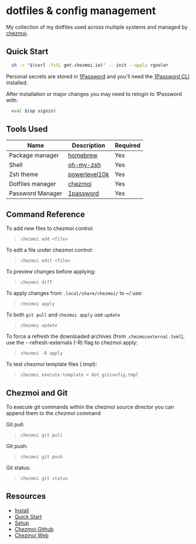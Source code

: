 # dotfiles & config management

My collection of my dotfiles used across multiple systems and managed by [chezmoi](https://www.github.com/twpayne/chezmoi).

## Quick Start

```bash
  sh -c "$(curl -fsSL get.chezmoi.io)" -- init --apply rgooler
```

Personal secrets are stored in [1Password](https://1password.com) and you'll
need the [1Password CLI](https://developer.1password.com/docs/cli/) installed.

After installation or major changes you may need to relogin to 1Password with:

```bash
  eval $(op signin)
```

## Tools Used

| Name | Description | Required |
| ---- | ----------- | -------- |
| Package manager | [homebrew](https://brew.sh/) | Yes |
| Shell | [oh-my-zsh](https://github.com/ohmyzsh/ohmyzsh/wiki/Installing-ZSH) | Yes |
| Zsh theme         | [powerlevel10k](https://github.com/romkatv/powerlevel10k) | Yes |
| Dotfiles manager  | [chezmoi](https://chezmoi.io/) | Yes |
| Password Manager  | [1password](https://www.1password.com/) | Yes |

## Command Reference

To add new files to chezmoi control:
> `chezmoi add <file>`

To edit a file under chezmoi control:
> `chezmoi edit <file>`

To preview changes before applying:
> `chezmoi diff`

To apply changes from `.local/share/chezmoi/` to ~/ use:
> `chezmoi apply`

To both `git pull` and `chezmoi apply` use `update`
> `chezmoi update`

To force a refresh the downloaded archives (from .`chezmoiexternal.toml`), use the --refresh-externals (-R) flag to chezmoi apply:
> `chezmoi -R apply`

To test chezmoi template files (.tmpl):
> `chezmoi execute-template < dot_gitconfig.tmpl`

## Chezmoi and Git

To execute git commands within the chezmoi source director you can append them to the *chezmoi* command

Git pull:
> `chezmoi git pull`

Git push:
> `chezmoi git push`

Git status:
> `chezmoi git status`

## Resources

* [Install](https://www.chezmoi.io/install/)
* [Quick Start](https://www.chezmoi.io/quick-start/#using-chezmoi-across-multiple-machines)
* [Setup](https://www.chezmoi.io/user-guide/setup/)
* [Chezmoi Github](https://github.com/twpayne/chezmoi)
* [Chezmoi Web](https://chezmoi.io)

